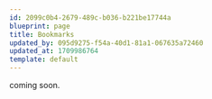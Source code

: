 ```yaml
---
id: 2099c0b4-2679-489c-b036-b221be17744a
blueprint: page
title: Bookmarks
updated_by: 095d9275-f54a-40d1-81a1-067635a72460
updated_at: 1709986764
template: default
---
```

coming soon.